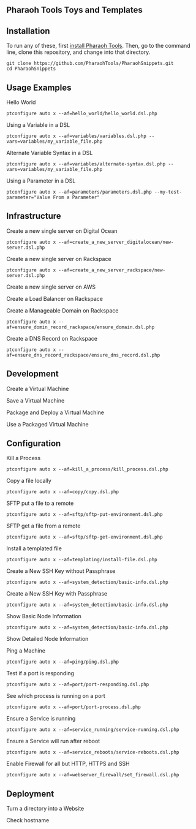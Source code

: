 Pharaoh Tools Toys and Templates
--------------------------------



Installation
--------------------------------
To run any of these, first [install Pharaoh Tools](http://pharaohtools.com/install "install Pharaoh Tools"). Then, go to
 the command line, clone this repository, and change into that directory.

    git clone https://github.com/PharaohTools/PharaohSnippets.git
    cd PharaohSnippets


Usage Examples
--------------------------------

Hello World

    ptconfigure auto x --af=hello_world/hello_world.dsl.php

Using a Variable in a DSL

    ptconfigure auto x --af=variables/variables.dsl.php --vars=variables/my_variable_file.php

Alternate Variable Syntax in a DSL

    ptconfigure auto x --af=variables/alternate-syntax.dsl.php --vars=variables/my_variable_file.php

Using a Parameter in a DSL

    ptconfigure auto x --af=parameters/parameters.dsl.php --my-test-parameter="Value From a Parameter"



Infrastructure
--------------------------------
Create a new single server on Digital Ocean

    ptconfigure auto x --af=create_a_new_server_digitalocean/new-server.dsl.php


Create a new single server on Rackspace

    ptconfigure auto x --af=create_a_new_server_rackspace/new-server.dsl.php


Create a new single server on AWS

Create a Load Balancer on Rackspace

Create a Manageable Domain on Rackspace

    ptconfigure auto x --af=ensure_domin_record_rackspace/ensure_domain.dsl.php


Create a DNS Record on Rackspace

    ptconfigure auto x --af=ensure_dns_record_rackspace/ensure_dns_record.dsl.php



Development
------------------------------

Create a Virtual Machine

Save a Virtual Machine

Package and Deploy a Virtual Machine

Use a Packaged Virtual Machine



Configuration
------------------------------

Kill a Process

    ptconfigure auto x --af=kill_a_process/kill_process.dsl.php


Copy a file locally

    ptconfigure auto x --af=copy/copy.dsl.php


SFTP put a file to a remote

    ptconfigure auto x --af=sftp/sftp-put-environment.dsl.php


SFTP get a file from a remote

    ptconfigure auto x --af=sftp/sftp-get-environment.dsl.php


Install a templated file

    ptconfigure auto x --af=templating/install-file.dsl.php


Create a New SSH Key without Passphrase

    ptconfigure auto x --af=system_detection/basic-info.dsl.php


Create a New SSH Key with Passphrase

    ptconfigure auto x --af=system_detection/basic-info.dsl.php


Show Basic Node Information

    ptconfigure auto x --af=system_detection/basic-info.dsl.php


Show Detailed Node Information

Ping a Machine

    ptconfigure auto x --af=ping/ping.dsl.php


Test if a port is responding

    ptconfigure auto x --af=port/port-responding.dsl.php


See which process is running on a port

    ptconfigure auto x --af=port/port-process.dsl.php


Ensure a Service is running

    ptconfigure auto x --af=service_running/service-running.dsl.php


Ensure a Service will run after reboot

    ptconfigure auto x --af=service_reboots/service-reboots.dsl.php


Enable Firewall for all but HTTP, HTTPS and SSH

    ptconfigure auto x --af=webserver_firewall/set_firewall.dsl.php




Deployment
------------------------------

Turn a directory into a Website

Check hostname


